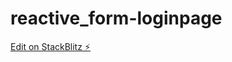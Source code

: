 # reactive_form-loginpage

[Edit on StackBlitz ⚡️](https://stackblitz.com/edit/angular-basic-tutorial-itufza)